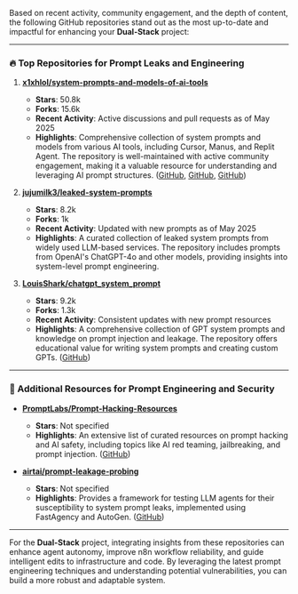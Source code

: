 Based on recent activity, community engagement, and the depth of content, the following GitHub repositories stand out as the most up-to-date and impactful for enhancing your **Dual-Stack** project:

---

### 🔥 Top Repositories for Prompt Leaks and Engineering

1. **[x1xhlol/system-prompts-and-models-of-ai-tools](https://github.com/x1xhlol/system-prompts-and-models-of-ai-tools)**

   * **Stars**: 50.8k
   * **Forks**: 15.6k
   * **Recent Activity**: Active discussions and pull requests as of May 2025
   * **Highlights**: Comprehensive collection of system prompts and models from various AI tools, including Cursor, Manus, and Replit Agent. The repository is well-maintained with active community engagement, making it a valuable resource for understanding and leveraging AI prompt structures. ([GitHub][1], [GitHub][2], [GitHub][3])

2. **[jujumilk3/leaked-system-prompts](https://github.com/jujumilk3/leaked-system-prompts)**

   * **Stars**: 8.2k
   * **Forks**: 1k
   * **Recent Activity**: Updated with new prompts as of May 2025
   * **Highlights**: A curated collection of leaked system prompts from widely used LLM-based services. The repository includes prompts from OpenAI's ChatGPT-4o and other models, providing insights into system-level prompt engineering.&#x20;

3. **[LouisShark/chatgpt\_system\_prompt](https://github.com/LouisShark/chatgpt_system_prompt)**

   * **Stars**: 9.2k
   * **Forks**: 1.3k
   * **Recent Activity**: Consistent updates with new prompt resources
   * **Highlights**: A comprehensive collection of GPT system prompts and knowledge on prompt injection and leakage. The repository offers educational value for writing system prompts and creating custom GPTs. ([GitHub][4])

---

### 🧪 Additional Resources for Prompt Engineering and Security

* **[PromptLabs/Prompt-Hacking-Resources](https://github.com/PromptLabs/Prompt-Hacking-Resources)**

  * **Stars**: Not specified
  * **Highlights**: An extensive list of curated resources on prompt hacking and AI safety, including topics like AI red teaming, jailbreaking, and prompt injection. ([GitHub][5])

* **[airtai/prompt-leakage-probing](https://github.com/airtai/prompt-leakage-probing)**

  * **Stars**: Not specified
  * **Highlights**: Provides a framework for testing LLM agents for their susceptibility to system prompt leaks, implemented using FastAgency and AutoGen. ([GitHub][6])

---

For the **Dual-Stack** project, integrating insights from these repositories can enhance agent autonomy, improve n8n workflow reliability, and guide intelligent edits to infrastructure and code. By leveraging the latest prompt engineering techniques and understanding potential vulnerabilities, you can build a more robust and adaptable system.


[1]: https://github.com/x1xhlol/system-prompts-and-models-of-ai-tools/pulls?utm_source=chatgpt.com "Pull requests · x1xhlol/system-prompts-and-models-of-ai-tools - GitHub"
[2]: https://github.com/x1xhlol/system-prompts-and-models-of-ai-tools/discussions?utm_source=chatgpt.com "x1xhlol system-prompts-and-models-of-ai-tools · Discussions - GitHub"
[3]: https://github.com/x1xhlol/system-prompts-and-models-of-ai-tools/labels?utm_source=chatgpt.com "Labels · x1xhlol/system-prompts-and-models-of-ai-tools - GitHub"
[4]: https://github.com/LouisShark/chatgpt_system_prompt?utm_source=chatgpt.com "LouisShark/chatgpt_system_prompt: A collection of GPT system ..."
[5]: https://github.com/PromptLabs/Prompt-Hacking-Resources?utm_source=chatgpt.com "PromptLabs/Prompt-Hacking-Resources: A list of curated ... - GitHub"
[6]: https://github.com/airtai/prompt-leakage-probing?utm_source=chatgpt.com "airtai/prompt-leakage-probing - GitHub"
